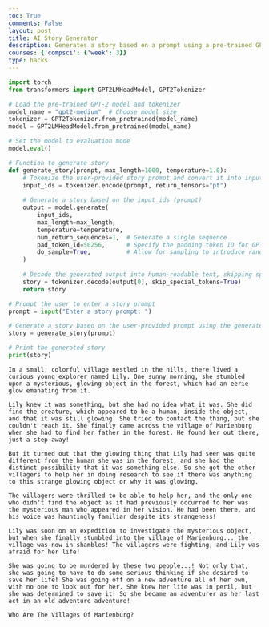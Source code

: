 ```yaml
---
toc: True
comments: False
layout: post
title: AI Story Generator
description: Generates a story based on a prompt using a pre-trained GPT machine learning model
courses: {'compsci': {'week': 3}}
type: hacks
---
```


```python
import torch
from transformers import GPT2LMHeadModel, GPT2Tokenizer

# Load the pre-trained GPT-2 model and tokenizer
model_name = "gpt2-medium"  # Choose model size
tokenizer = GPT2Tokenizer.from_pretrained(model_name)
model = GPT2LMHeadModel.from_pretrained(model_name)

# Set the model to evaluation mode
model.eval()

# Function to generate story
def generate_story(prompt, max_length=1000, temperature=1.0):
    # Tokenize the user-provided story prompt and convert it into input_ids
    input_ids = tokenizer.encode(prompt, return_tensors="pt")
    
    # Generate a story based on the input_ids (prompt)
    output = model.generate(
        input_ids,
        max_length=max_length,
        temperature=temperature,
        num_return_sequences=1,  # Generate a single sequence
        pad_token_id=50256,      # Specify the padding token ID for GPT-2
        do_sample=True,          # Allow for sampling to introduce randomness
    )
    
    # Decode the generated output into human-readable text, skipping special tokens
    story = tokenizer.decode(output[0], skip_special_tokens=True)
    return story

# Prompt the user to enter a story prompt
prompt = input("Enter a story prompt: ")

# Generate a story based on the user-provided prompt using the generate_story function
story = generate_story(prompt)

# Print the generated story
print(story)

```

    In a small, colorful village nestled in the hills, there lived a curious young explorer named Lily. One sunny morning, she stumbled upon a mysterious, glowing object in the forest, which had an eerie glow emanating from it.
    
    Lily knew it was something, but she had no idea what it was. She did find the creature, which appeared to be a human, inside the object, and that it was still glowing. She tried to contact the thing, but she couldn't reach it. She finally came across the village of Marienburg when she had to find her father in the forest. He found her out there, just a step away!
    
    But it turned out that the glowing thing that Lily had seen was quite different from the human she was in the forest, and she had the distinct possibility that it was something else. So she got the other villagers to help her in doing research to see if there was anything to this strange glowing object or why it was glowing.
    
    The villagers were thrilled to be able to help her, and the only one who didn't find the object as it had previously occurred to her was the mysterious man who appeared in her vision. He had been there, and his voice was hauntingly familiar despite its strangeness!
    
    Lily was soon on an expedition to investigate the mysterious object, but when she finally stumbled into the village of Marienburg... the village was now in shambles! The villagers were fighting, and Lily was afraid for her life!
    
    She was going to be murdered by these two people...! Not only that, she was going to have to do some serious thinking if she desired to save her life! She was going off on a new adventure all of her own, with no one to look out for her. She knew her life was in peril, but she was determined to save it! So she became an adventurer as her last act in an old adventure adventure!
    
    Who Are The Villages Of Marienburg?


<script src="https://utteranc.es/client.js"
        repo="student2"
        issue-term="pathname"
        theme="github-light"
        crossorigin="anonymous"
        async>
</script> 
